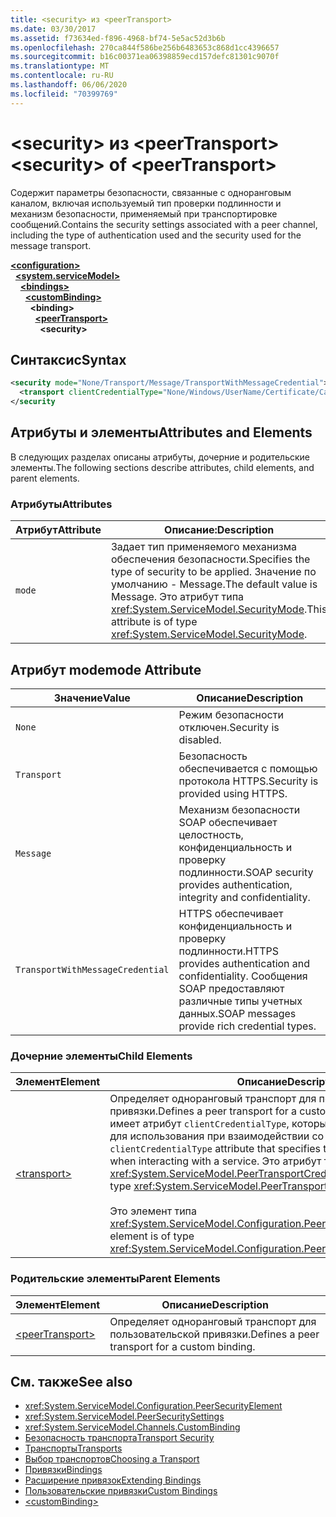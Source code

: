 ```yaml
---
title: <security> из <peerTransport>
ms.date: 03/30/2017
ms.assetid: f73634ed-f896-4968-bf74-5e5ac52d3b6b
ms.openlocfilehash: 270ca844f586be256b6483653c868d1cc4396657
ms.sourcegitcommit: b16c00371ea06398859ecd157defc81301c9070f
ms.translationtype: MT
ms.contentlocale: ru-RU
ms.lasthandoff: 06/06/2020
ms.locfileid: "70399769"
---
```

# <a name="security-of-peertransport"></a><span data-ttu-id="cd567-102">\<security> из \<peerTransport></span><span class="sxs-lookup"><span data-stu-id="cd567-102">\<security> of \<peerTransport></span></span>
<span data-ttu-id="cd567-103">Содержит параметры безопасности, связанные с одноранговым каналом, включая используемый тип проверки подлинности и механизм безопасности, применяемый при транспортировке сообщений.</span><span class="sxs-lookup"><span data-stu-id="cd567-103">Contains the security settings associated with a peer channel, including the type of authentication used and the security used for the message transport.</span></span>  
  
[**\<configuration>**](../configuration-element.md)\
&nbsp;&nbsp;[**\<system.serviceModel>**](system-servicemodel.md)\
&nbsp;&nbsp;&nbsp;&nbsp;[**\<bindings>**](bindings.md)\
&nbsp;&nbsp;&nbsp;&nbsp;&nbsp;&nbsp;[**\<customBinding>**](custombinding.md)\
&nbsp;&nbsp;&nbsp;&nbsp;&nbsp;&nbsp;&nbsp;&nbsp;**\<binding>**\
&nbsp;&nbsp;&nbsp;&nbsp;&nbsp;&nbsp;&nbsp;&nbsp;&nbsp;&nbsp;[**\<peerTransport>**](peertransport.md)\
&nbsp;&nbsp;&nbsp;&nbsp;&nbsp;&nbsp;&nbsp;&nbsp;&nbsp;&nbsp;&nbsp;&nbsp;**\<security>**  
  
## <a name="syntax"></a><span data-ttu-id="cd567-104">Синтаксис</span><span class="sxs-lookup"><span data-stu-id="cd567-104">Syntax</span></span>  
  
```xml  
<security mode="None/Transport/Message/TransportWithMessageCredential">
  <transport clientCredentialType="None/Windows/UserName/Certificate/CardSpace" />
</security
```  
  
## <a name="attributes-and-elements"></a><span data-ttu-id="cd567-105">Атрибуты и элементы</span><span class="sxs-lookup"><span data-stu-id="cd567-105">Attributes and Elements</span></span>  
 <span data-ttu-id="cd567-106">В следующих разделах описаны атрибуты, дочерние и родительские элементы.</span><span class="sxs-lookup"><span data-stu-id="cd567-106">The following sections describe attributes, child elements, and parent elements.</span></span>  
  
### <a name="attributes"></a><span data-ttu-id="cd567-107">Атрибуты</span><span class="sxs-lookup"><span data-stu-id="cd567-107">Attributes</span></span>  
  
|<span data-ttu-id="cd567-108">Атрибут</span><span class="sxs-lookup"><span data-stu-id="cd567-108">Attribute</span></span>|<span data-ttu-id="cd567-109">Описание:</span><span class="sxs-lookup"><span data-stu-id="cd567-109">Description</span></span>|  
|---------------|-----------------|  
|`mode`|<span data-ttu-id="cd567-110">Задает тип применяемого механизма обеспечения безопасности.</span><span class="sxs-lookup"><span data-stu-id="cd567-110">Specifies the type of security to be applied.</span></span> <span data-ttu-id="cd567-111">Значение по умолчанию - Message.</span><span class="sxs-lookup"><span data-stu-id="cd567-111">The default value is Message.</span></span> <span data-ttu-id="cd567-112">Это атрибут типа <xref:System.ServiceModel.SecurityMode>.</span><span class="sxs-lookup"><span data-stu-id="cd567-112">This attribute is of type <xref:System.ServiceModel.SecurityMode>.</span></span>|  
  
## <a name="mode-attribute"></a><span data-ttu-id="cd567-113">Атрибут mode</span><span class="sxs-lookup"><span data-stu-id="cd567-113">mode Attribute</span></span>  
  
|<span data-ttu-id="cd567-114">Значение</span><span class="sxs-lookup"><span data-stu-id="cd567-114">Value</span></span>|<span data-ttu-id="cd567-115">Описание</span><span class="sxs-lookup"><span data-stu-id="cd567-115">Description</span></span>|  
|-----------|-----------------|  
|`None`|<span data-ttu-id="cd567-116">Режим безопасности отключен.</span><span class="sxs-lookup"><span data-stu-id="cd567-116">Security is disabled.</span></span>|  
|`Transport`|<span data-ttu-id="cd567-117">Безопасность обеспечивается с помощью протокола HTTPS.</span><span class="sxs-lookup"><span data-stu-id="cd567-117">Security is provided using HTTPS.</span></span>|  
|`Message`|<span data-ttu-id="cd567-118">Механизм безопасности SOAP обеспечивает целостность, конфиденциальность и проверку подлинности.</span><span class="sxs-lookup"><span data-stu-id="cd567-118">SOAP security provides authentication, integrity and confidentiality.</span></span>|  
|`TransportWithMessageCredential`|<span data-ttu-id="cd567-119">HTTPS обеспечивает конфиденциальность и проверку подлинности.</span><span class="sxs-lookup"><span data-stu-id="cd567-119">HTTPS provides authentication and confidentiality.</span></span> <span data-ttu-id="cd567-120">Сообщения SOAP предоставляют различные типы учетных данных.</span><span class="sxs-lookup"><span data-stu-id="cd567-120">SOAP messages provide rich credential types.</span></span>|  
  
### <a name="child-elements"></a><span data-ttu-id="cd567-121">Дочерние элементы</span><span class="sxs-lookup"><span data-stu-id="cd567-121">Child Elements</span></span>  
  
|<span data-ttu-id="cd567-122">Элемент</span><span class="sxs-lookup"><span data-stu-id="cd567-122">Element</span></span>|<span data-ttu-id="cd567-123">Описание</span><span class="sxs-lookup"><span data-stu-id="cd567-123">Description</span></span>|  
|-------------|-----------------|  
|[\<transport>](transport-of-peertransport.md)|<span data-ttu-id="cd567-124">Определяет одноранговый транспорт для пользовательской привязки.</span><span class="sxs-lookup"><span data-stu-id="cd567-124">Defines a peer transport for a custom binding.</span></span> <span data-ttu-id="cd567-125">Этот элемент имеет атрибут `clientCredentialType`, который задает учетные данные для использования при взаимодействии со службой.</span><span class="sxs-lookup"><span data-stu-id="cd567-125">This element has a `clientCredentialType` attribute that specifies the credentials to be used when interacting with a service.</span></span> <span data-ttu-id="cd567-126">Это атрибут типа <xref:System.ServiceModel.PeerTransportCredentialType>.</span><span class="sxs-lookup"><span data-stu-id="cd567-126">This attribute is of type <xref:System.ServiceModel.PeerTransportCredentialType>.</span></span><br /><br /> <span data-ttu-id="cd567-127">Это элемент типа <xref:System.ServiceModel.Configuration.PeerTransportSecurityElement>.</span><span class="sxs-lookup"><span data-stu-id="cd567-127">This element is of type <xref:System.ServiceModel.Configuration.PeerTransportSecurityElement>.</span></span>|  
  
### <a name="parent-elements"></a><span data-ttu-id="cd567-128">Родительские элементы</span><span class="sxs-lookup"><span data-stu-id="cd567-128">Parent Elements</span></span>  
  
|<span data-ttu-id="cd567-129">Элемент</span><span class="sxs-lookup"><span data-stu-id="cd567-129">Element</span></span>|<span data-ttu-id="cd567-130">Описание</span><span class="sxs-lookup"><span data-stu-id="cd567-130">Description</span></span>|  
|-------------|-----------------|  
|[\<peerTransport>](peertransport.md)|<span data-ttu-id="cd567-131">Определяет одноранговый транспорт для пользовательской привязки.</span><span class="sxs-lookup"><span data-stu-id="cd567-131">Defines a peer transport for a custom binding.</span></span>|  
  
## <a name="see-also"></a><span data-ttu-id="cd567-132">См. также</span><span class="sxs-lookup"><span data-stu-id="cd567-132">See also</span></span>

- <xref:System.ServiceModel.Configuration.PeerSecurityElement>
- <xref:System.ServiceModel.PeerSecuritySettings>
- <xref:System.ServiceModel.Channels.CustomBinding>
- [<span data-ttu-id="cd567-133">Безопасность транспорта</span><span class="sxs-lookup"><span data-stu-id="cd567-133">Transport Security</span></span>](../../../wcf/feature-details/transport-security.md)
- [<span data-ttu-id="cd567-134">Транспорты</span><span class="sxs-lookup"><span data-stu-id="cd567-134">Transports</span></span>](../../../wcf/feature-details/transports.md)
- [<span data-ttu-id="cd567-135">Выбор транспортов</span><span class="sxs-lookup"><span data-stu-id="cd567-135">Choosing a Transport</span></span>](../../../wcf/feature-details/choosing-a-transport.md)
- [<span data-ttu-id="cd567-136">Привязки</span><span class="sxs-lookup"><span data-stu-id="cd567-136">Bindings</span></span>](../../../wcf/bindings.md)
- [<span data-ttu-id="cd567-137">Расширение привязок</span><span class="sxs-lookup"><span data-stu-id="cd567-137">Extending Bindings</span></span>](../../../wcf/extending/extending-bindings.md)
- [<span data-ttu-id="cd567-138">Пользовательские привязки</span><span class="sxs-lookup"><span data-stu-id="cd567-138">Custom Bindings</span></span>](../../../wcf/extending/custom-bindings.md)
- [\<customBinding>](custombinding.md)
